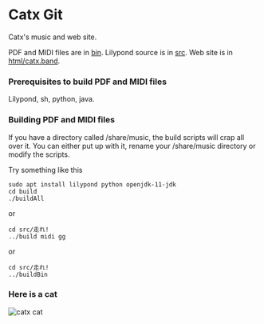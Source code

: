 # Catx Git
Catx's music and web site.

PDF and MIDI files are in [bin](bin).
Lilypond source is in [src](src).
Web site is in [html/catx.band](html/catx.band).

### Prerequisites to build PDF and MIDI files

Lilypond, sh, python, java.

### Building PDF and MIDI files

If you have a directory called /share/music, the build scripts will crap all over it.  You can either put up with it, rename your /share/music directory or modify the scripts.

Try something like this

```
sudo apt install lilypond python openjdk-11-jdk
cd build
./buildAll
```

or

```
cd src/走れ!
../build midi gg
```

or

```
cd src/走れ!
../buildBin
```

### Here is a cat

![catx cat](https://catx.band/git_cat.jpg)
